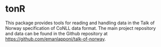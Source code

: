 # tonR
This package provides tools for reading and handling data in the Talk of Norway specification of CoNLL data format. The main project repository and data can be found in the Github repository at https://github.com/emanlapponi/talk-of-norway.
